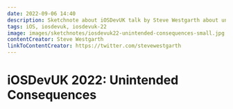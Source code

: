 ```yaml
---
date: 2022-09-06 14:40
description: Sketchnote about iOSDevUK talk by Steve Westgarth about unintended consequences
tags: iOS, iosdevuk, iosdevuk-22
image: images/sketchnotes/iosdevuk22-unintended-consequences-small.jpg
contentCreator: Steve Westgarth
linkToContentCreator: https://twitter.com/stevewestgarth
---
```


# iOSDevUK 2022: Unintended Consequences
